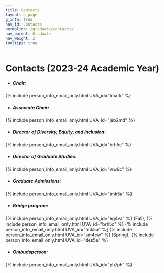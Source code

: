```yaml
---
title: Contacts
layout: g_page
g_info: true
nav_id: Contacts
permalink: /graduate/contacts/
nav_parent: Graduate
nav_weight: 2
tooltips: true
---
```


<h1 class="mb-4">Contacts (2023-24 Academic Year)</h1>

- ##### Chair:<br>
{% include person_info_email_only.html UVA_id="tmark" %}

- ##### Associate Chair:<br>
{% include person_info_email_only.html UVA_id="jeb2md" %}

- ##### Director of Diversity, Equity, and Inclusion:<br>
{% include person_info_email_only.html UVA_id="brh5c" %}

- ##### Director of Graduate Studies:<br>
{% include person_info_email_only.html UVA_id="ww9c" %}

- ##### Graduate Admissions:<br>
{% include person_info_email_only.html UVA_id="tmk5a" %}

- ##### Bridge program:<br>
{% include person_info_email_only.html UVA_id="eg4va" %} (Fall),
{% include person_info_email_only.html UVA_id="brh5c" %}<span style="margin-left:-4px"></span>, 
{% include person_info_email_only.html UVA_id="tmk5a" %}<span style="margin-left:-4px"></span>, 
{% include person_info_email_only.html UVA_id="sm4cw" %} (Spring),
{% include person_info_email_only.html UVA_id="des5e" %}

- ##### Ombudsperson:<br>
{% include person_info_email_only.html UVA_id="ph7ph" %}
<!-- 
- ##### Instructional Partner (to liaison with Learning Design & Technology):<br>
{% include person_info_email_only.html UVA_id="lap5r" %} -->
